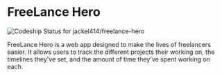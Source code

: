 # FreeLance Hero

![Codeship Status for jackel414/freelance-hero](https://codeship.com/projects/1fc8d3e0-7a08-0134-d7ce-7e22a4d50341/status?branch=production)

FreeLance Hero is a web app designed to make the lives of freelancers easier. It allows users to track the different projects their working on, the timelines they've set, and the amount of time they've spent working on each.
